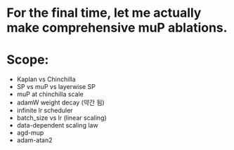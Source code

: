 # For the final time, let me actually make comprehensive muP ablations.


# Scope:

* Kaplan vs Chinchilla
* SP vs muP vs layerwise SP
* muP at chinchilla scale
* adamW weight decay (약간 됨)
* infinite lr scheduler
* batch_size vs lr (linear scaling)
* data-dependent scaling law
* agd-mup
* adam-atan2